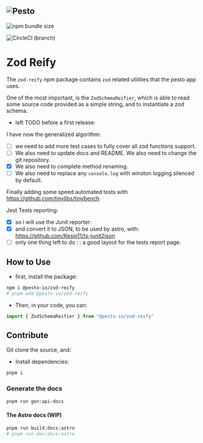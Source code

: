 ![Pesto](https://raw.githubusercontent.com/3forges/zod-reify/feature/init-src/n/ci/documentation/images/pesto-icons/32x32.png)
--

![npm bundle size](https://img.shields.io/bundlephobia/min/%403forges%2Fzod-reify?style=for-the-badge&logoColor=%23dc34eb&label=bundle%20size&labelColor=%2334eb3d&color=%23dc34eb)

![CircleCI (branch)](https://img.shields.io/circleci/build/github/3forges/zod-reify/feature%252Finit-src%252Fn%252Fci?style=for-the-badge&labelColor=%2334ebd3&color=%23eb34eb)

# Zod Reify

The `zod-reify` npm package contains `zod` related utilities that the pesto app uses.

One of the most important, is the `ZodSchemaReifier`, which is able to read some source code provided as a simple string, and to instantiate a zod schema.

* left TODO before a first release:

I have now the generalized algorithm: 
* [ ] we need to add more test cases to fully cover all zod functions support. 
* [ ] We also need to update docs and README. We also need to change the git repository.
* [x] We also need to complete method renaming. 
* [ ] We also need to replace any `console.log` with winston logging silenced by default.

Finally adding some speed automated tests with https://github.com/tinylibs/tinybench

Jest Tests reporting:
* [x] so i will use the Junit reporter: 
* [x] and convert it to JSON, to be used by astro, with: https://github.com/Kesin11/ts-junit2json
* [ ] only one thing left to do : : a good layout for the tests report page.

## How to Use

* first, install the package:

```bash
npm i @pesto-io/zod-reify
# pnpm add @pesto-io/zod-reify
```

* Then, in your code, you can:

```TypeScript
import { ZodSchemaReifier } from "@pesto-io/zod-reify"


```

## Contribute

Git clone the source, and:

* Install dependencies:

```bash
pnpm i
```

### Generate the docs

```bash
pnpm run gen:api-docs
```

#### The Astro docs (WIP)

```bash
pnpm run build:docs:astro
# pnpm run dev:docs:astro

```